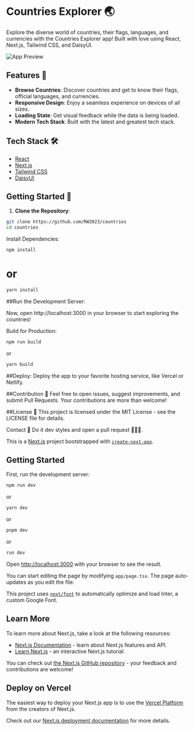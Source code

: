 # Countries Explorer 🌏

Explore the diverse world of countries, their flags, languages, and currencies with the Countries Explorer app! Built with love using React, Next.js, Tailwind CSS, and DaisyUI.

![App Preview](path-to-your-app-preview-image.png)

## Features 🚀

- **Browse Countries**: Discover countries and get to know their flags, official languages, and currencies.
- **Responsive Design**: Enjoy a seamless experience on devices of all sizes.
- **Loading State**: Get visual feedback while the data is being loaded.
- **Modern Tech Stack**: Built with the latest and greatest tech stack.

## Tech Stack 🛠️

- [React](https://reactjs.org/)
- [Next.js](https://nextjs.org/)
- [Tailwind CSS](https://tailwindcss.com/)
- [DaisyUI](https://daisyui.com/)

## Getting Started 🏁

1. **Clone the Repository**:

```bash
git clone https://github.com/RW2023/countries
cd countries
```
Install Dependencies:

```bash
npm install
```
# or
```bash
yarn install
```

##Run the Development Server:

Now, open http://localhost:3000 in your browser to start exploring the countries!

Build for Production:

```bash
npm run build
```
or
```bash
yarn build
```

##Deploy:
Deploy the app to your favorite hosting service, like Vercel or Netlify.

##Contribution 🤝
Feel free to open issues, suggest improvements, and submit Pull Requests. Your contributions are more than welcome!

##License 📄
This project is licensed under the MIT License - see the LICENSE file for details.

Contact 📧
Do it dev styles and open a pull request 🧑🏾‍💻.




This is a [Next.js](https://nextjs.org/) project bootstrapped with [`create-next-app`](https://github.com/vercel/next.js/tree/canary/packages/create-next-app).

## Getting Started

First, run the development server:

```bash
npm run dev
```
or
```bash
yarn dev
```
or
```bash
pnpm dev
```
 or
```bash
run dev
```

Open [http://localhost:3000](http://localhost:3000) with your browser to see the result.

You can start editing the page by modifying `app/page.tsx`. The page auto-updates as you edit the file.

This project uses [`next/font`](https://nextjs.org/docs/basic-features/font-optimization) to automatically optimize and load Inter, a custom Google Font.

## Learn More

To learn more about Next.js, take a look at the following resources:

- [Next.js Documentation](https://nextjs.org/docs) - learn about Next.js features and API.
- [Learn Next.js](https://nextjs.org/learn) - an interactive Next.js tutorial.

You can check out [the Next.js GitHub repository](https://github.com/vercel/next.js/) - your feedback and contributions are welcome!

## Deploy on Vercel

The easiest way to deploy your Next.js app is to use the [Vercel Platform](https://vercel.com/new?utm_medium=default-template&filter=next.js&utm_source=create-next-app&utm_campaign=create-next-app-readme) from the creators of Next.js.

Check out our [Next.js deployment documentation](https://nextjs.org/docs/deployment) for more details.
